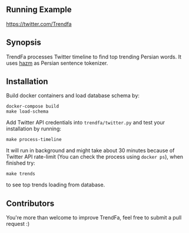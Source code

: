 ## Running Example

https://twitter.com/Trendfa

## Synopsis

TrendFa processes Twitter timeline to find top trending Persian words. It uses [hazm](https://github.com/sobhe/hazm) as Persian sentence tokenizer.

## Installation

Build docker containers and load database schema by:

```
docker-compose build
make load-schema
```

Add Twitter API credentials into `trendfa/twitter.py` and test your installation by running:

```
make process-timeline
```

It will run in background and might take about 30 minutes because of Twitter API rate-limit (You can check the process using `docker ps`), when finished try:

```
make trends
```

to see top trends loading from database.

## Contributors

You're more than welcome to improve TrendFa, feel free to submit a pull request :)

